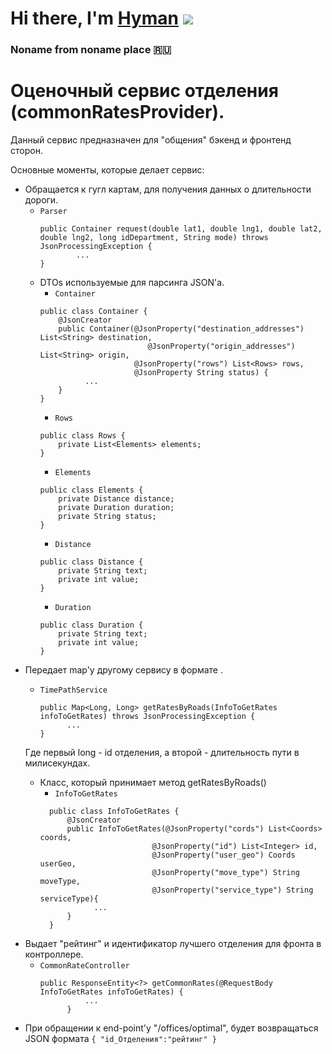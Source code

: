 # Hi there, I'm [Hyman](https://github.com/MrHyman213) ![](https://github.com/blackcater/blackcater/raw/main/images/Hi.gif) 
### Noname from noname place 🇷🇺

# Оценочный сервис отделения (commonRatesProvider). 
Данный сервис предназначен для "общения" бэкенд и фронтенд сторон.  

Основные моменты, которые  делает сервис: 
  - Обращается к гугл картам, для получения данных о длительности дороги.
      - `Parser`
        ```
        public Container request(double lat1, double lng1, double lat2, double lng2, long idDepartment, String mode) throws JsonProcessingException {
                ...
        }
        ```
      - DTOs используемые для парсинга JSON'a.
          - `Container`
        ```
        public class Container {
            @JsonCreator
            public Container(@JsonProperty("destination_addresses") List<String> destination,
                                @JsonProperty("origin_addresses") List<String> origin,
                             @JsonProperty("rows") List<Rows> rows,
                             @JsonProperty String status) {
                  ...
            }
        }
        ```
          - `Rows`
        ```
        public class Rows {
            private List<Elements> elements;
        }
        ```
        - `Elements`
        ```
        public class Elements {
            private Distance distance;
            private Duration duration;
            private String status;
        }  
        ```
        - `Distance`
        ```
        public class Distance {
            private String text;
            private int value;
        }
        ```
        - `Duration`
        ```
        public class Duration {
            private String text;
            private int value;
        }
        ```
  - Передает map'у другому сервису в формате <long-long>.
    - `TimePathService`
      ```
      public Map<Long, Long> getRatesByRoads(InfoToGetRates infoToGetRates) throws JsonProcessingException {
            ...
      }
      ```
    Где первый long - id отделения, а второй - длительность пути в милисекундах.
    - Класс, который принимает метод getRatesByRoads()
      - `InfoToGetRates`
      ```
        public class InfoToGetRates {
            @JsonCreator
            public InfoToGetRates(@JsonProperty("cords") List<Coords> coords,
                               @JsonProperty("id") List<Integer> id,
                               @JsonProperty("user_geo") Coords userGeo,
                               @JsonProperty("move_type") String moveType,
                               @JsonProperty("service_type") String serviceType){
                  ...
            }
        }
      ```
  - Выдает "рейтинг" и идентификатор лучшего отделения для фронта в контроллере.
    - `CommonRateController`
      ```
      public ResponseEntity<?> getCommonRates(@RequestBody InfoToGetRates infoToGetRates) {
                ...
            }
      ```
  - При обращении к end-point'у "/offices/optimal", будет возвращаться JSON формата
        ```
          {
            "id_Отделения":"рейтинг"
          }
        ```
